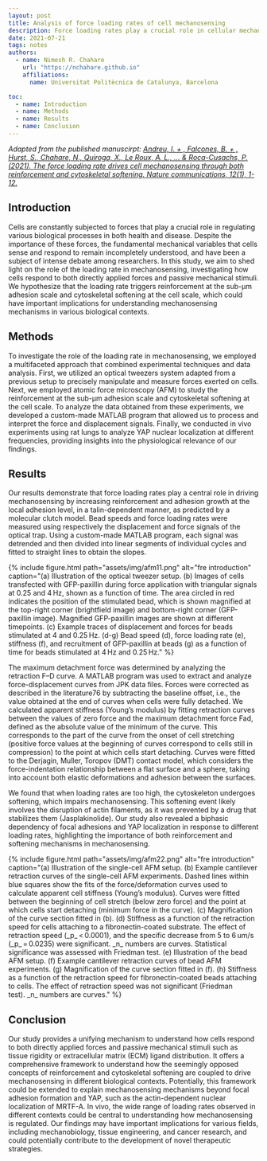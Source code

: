 ```yaml
---
layout: post
title: Analysis of force loading rates of cell mechanosensing
description: Force loading rates play a crucial role in cellular mechanosensing, with optimal rates promoting reinforcement and adhesion growth, while excessive rates impair sensing through cytoskeletal softening. This study highlights the biphasic dependency of focal adhesions and YAP localization in response to different loading rates.
date: 2021-07-21
tags: notes
authors:
  - name: Nimesh R. Chahare
    url: "https://nchahare.github.io"
    affiliations:
      name: Universitat Politècnica de Catalunya, Barcelona

toc:
  - name: Introduction
  - name: Methods
  - name: Results
  - name: Conclusion
---
```


*Adapted from the published manuscirpt: [Andreu, I. + , Falcones, B. + , Hurst, S., Chahare, N., Quiroga, X., Le Roux, A. L., … & Roca-Cusachs, P. (2021). The force loading rate drives cell mechanosensing through both reinforcement and cytoskeletal softening. Nature communications, 12(1), 1-12.](https://www.nature.com/articles/s41467-021-24383-3)*

## Introduction
Cells are constantly subjected to forces that play a crucial role in regulating various biological processes in both health and disease. Despite the importance of these forces, the fundamental mechanical variables that cells sense and respond to remain incompletely understood, and have been a subject of intense debate among researchers. In this study, we aim to shed light on the role of the loading rate in mechanosensing, investigating how cells respond to both directly applied forces and passive mechanical stimuli. We hypothesize that the loading rate triggers reinforcement at the sub-µm adhesion scale and cytoskeletal softening at the cell scale, which could have important implications for understanding mechanosensing mechanisms in various biological contexts.

## Methods
To investigate the role of the loading rate in mechanosensing, we employed a multifaceted approach that combined experimental techniques and data analysis. First, we utilized an optical tweezers system adapted from a previous setup to precisely manipulate and measure forces exerted on cells. Next, we employed atomic force microscopy (AFM) to study the reinforcement at the sub-µm adhesion scale and cytoskeletal softening at the cell scale. To analyze the data obtained from these experiments, we developed a custom-made MATLAB program that allowed us to process and interpret the force and displacement signals. Finally, we conducted in vivo experiments using rat lungs to analyze YAP nuclear localization at different frequencies, providing insights into the physiological relevance of our findings.

## Results
Our results demonstrate that force loading rates play a central role in driving mechanosensing by increasing reinforcement and adhesion growth at the local adhesion level, in a talin-dependent manner, as predicted by a molecular clutch model. Bead speeds and force loading rates were measured using respectively the displacement and force signals of the optical trap. Using a custom-made MATLAB program, each signal was detrended and then divided into linear segments of individual cycles and fitted to straight lines to obtain the slopes.

<div class="row justify-content-sm-center">
{% include figure.html path="assets/img/afm11.png" alt="fre introduction" caption="(a) Illustration of the optical tweezer setup. (b) Images of cells transfected with GFP-paxillin during force application with triangular signals at 0.25 and 4 Hz, shown as a function of time. The area circled in red indicates the position of the stimulated bead, which is shown magnified at the top-right corner (brightfield image) and bottom-right corner (GFP-paxillin image). Magnified GFP-paxillin images are shown at different timepoints. (c) Example traces of displacement and forces for beads stimulated at 4 and 0.25 Hz. (d-g) Bead speed (d), force loading rate (e), stiffness (f), and recruitment of GFP-paxillin at beads (g) as a function of time for beads stimulated at 4 Hz and 0.25 Hz." %}
</div>

The maximum detachment force was determined by analyzing the retraction F–D curve. A MATLAB program was used to extract and analyze force-displacement curves from JPK data files. Forces were corrected as described in the literature76 by subtracting the baseline offset, i.e., the value obtained at the end of curves when cells were fully detached. We calculated apparent stiffness (Young’s modulus) by fitting retraction curves between the values of zero force and the maximum detachment force Fad, defined as the absolute value of the minimum of the curve. This corresponds to the part of the curve from the onset of cell stretching (positive force values at the beginning of curves correspond to cells still in compression) to the point at which cells start detaching. Curves were fitted to the Derjagin, Muller, Toropov (DMT) contact model, which considers the force-indentation relationship between a flat surface and a sphere, taking into account both elastic deformations and adhesion between the surfaces.

We found that when loading rates are too high, the cytoskeleton undergoes softening, which impairs mechanosensing. This softening event likely involves the disruption of actin filaments, as it was prevented by a drug that stabilizes them (Jasplakinolide). Our study also revealed a biphasic dependency of focal adhesions and YAP localization in response to different loading rates, highlighting the importance of both reinforcement and softening mechanisms in mechanosensing.

<div class="row justify-content-sm-center">
{% include figure.html path="assets/img/afm22.png" alt="fre introduction" caption="(a) Illustration of the single-cell AFM setup. (b) Example cantilever retraction curves of the single-cell AFM experiments. Dashed lines within blue squares show the fits of the force/deformation curves used to calculate apparent cell stiffness (Young’s modulus). Curves were fitted between the beginning of cell stretch (below zero force) and the point at which cells start detaching (minimum force in the curve). (c) Magnification of the curve section fitted in (b). (d) Stiffness as a function of the retraction speed for cells attaching to a fibronectin-coated substrate. The effect of retraction speed (_p_ < 0.0001), and the specific decrease from 5 to 6 um/s (_p_ = 0.0235) were significant. _n_ numbers are curves. Statistical significance was assessed with Friedman test. (e) Illustration of the bead AFM setup. (f) Example cantilever retraction curves of bead AFM experiments. (g) Magnification of the curve section fitted in (f). (h) Stiffness as a function of the retraction speed for fibronectin-coated beads attaching to cells. The effect of retraction speed was not significant (Friedman test). _n_ numbers are curves." %}
</div>

## Conclusion
Our study provides a unifying mechanism to understand how cells respond to both directly applied forces and passive mechanical stimuli such as tissue rigidity or extracellular matrix (ECM) ligand distribution. It offers a comprehensive framework to understand how the seemingly opposed concepts of reinforcement and cytoskeletal softening are coupled to drive mechanosensing in different biological contexts. Potentially, this framework could be extended to explain mechanosensing mechanisms beyond focal adhesion formation and YAP, such as the actin-dependent nuclear localization of MRTF-A. In vivo, the wide range of loading rates observed in different contexts could be central to understanding how mechanosensing is regulated. Our findings may have important implications for various fields, including mechanobiology, tissue engineering, and cancer research, and could potentially contribute to the development of novel therapeutic strategies.